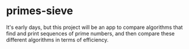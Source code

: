 # primes-sieve
It's early days, but this project will be an app to compare algorithms that find and print sequences of prime numbers, and then compare these different algorithms in terms of efficiency.
